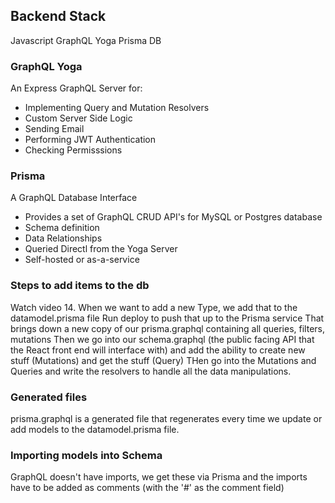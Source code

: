 ## Backend Stack
Javascript
GraphQL Yoga
Prisma DB

### GraphQL Yoga
An Express GraphQL Server for:
- Implementing Query and Mutation Resolvers
- Custom Server Side Logic
- Sending Email
- Performing JWT Authentication
- Checking Permisssions

### Prisma
A GraphQL Database Interface
- Provides a set of GraphQL CRUD API's for MySQL or Postgres database
- Schema definition
- Data Relationships
- Queried Directl from the Yoga Server
- Self-hosted or as-a-service

### Steps to add items to the db
Watch video 14.
When we want to add a new Type, we add that to the datamodel.prisma file
Run deploy to push that up to the Prisma service
That brings down a new copy of our prisma.graphql containing all queries, filters, mutations
Then we go into our schema.graphql (the public facing API that the React front end will interface with) and add the ability to create new stuff (Mutations) and get the stuff (Query)
THen go into the Mutations and Queries and write the resolvers to handle all the data manipulations.

### Generated files
prisma.graphql is a generated file that regenerates every time we update or add models to the datamodel.prisma file.

### Importing models into Schema
GraphQL doesn't have imports, we get these via Prisma and the imports have to be added as comments (with the '#' as the comment field)
